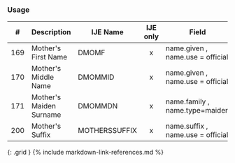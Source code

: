 ### Usage


| **#** |  **Description**   |  **IJE Name**   | IJE only |  **Field**  |  **Type**  | **Value Set**  |
| :---------: | ------------- | ------------ | :----------: |---------- | -------- | -------- |
| 169 | Mother's First Name | DMOMF| x|name.given , name.use = official | string | - | 
| 170 | Mother's Middle Name | DMOMMID| x|name.given , name.use = official | string | - | 
| 171 | Mother's Maiden Surname | DMOMMDN| x|name.family , name.type=maiden | string  | - | 
| 200 | Mother's Suffix | MOTHERSSUFFIX| x|name.suffix , name.use = official | string | - | 
{: .grid }
{% include markdown-link-references.md %}
